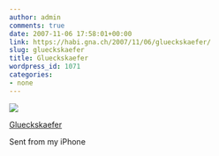 ```yaml
---
author: admin
comments: true
date: 2007-11-06 17:58:01+00:00
link: https://habi.gna.ch/2007/11/06/glueckskaefer/
slug: glueckskaefer
title: Glueckskaefer
wordpress_id: 1071
categories:
- none
---
```



 [![](https://static.flickr.com/2114/1891658052_3cacb99e01_m.jpg)](https://www.flickr.com/photos/habi/1891658052/)
   

 
  [Glueckskaefer](https://www.flickr.com/photos/habi/1891658052/)
    

 



Sent from my iPhone
  

